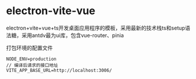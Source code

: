 # electron-vite-vue

electron+vite+vue+ts开发桌面应用程序的模板，采用最新的技术栈ts和setup语法糖，采用antdv最为ui库，包含vue-router、pinia



打包环境的配置文件

```
NODE_ENV=production
// 编译后请求的接口地址
VITE_APP_BASE_URL=http://localhost:3006/
```

